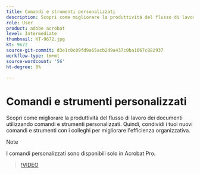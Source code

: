 ```yaml
---
title: Comandi e strumenti personalizzati
description: Scopri come migliorare la produttività del flusso di lavoro dei documenti utilizzando comandi e strumenti personalizzati
role: User
product: adobe acrobat
level: Intermediate
thumbnail: KT-9672.jpg
kt: 9672
source-git-commit: d3e1c0c09fd9a65acb2d9a437c0ba1667c882937
workflow-type: tm+mt
source-wordcount: '56'
ht-degree: 0%

---
```


# Comandi e strumenti personalizzati

Scopri come migliorare la produttività del flusso di lavoro dei documenti utilizzando comandi e strumenti personalizzati. Quindi, condividi i tuoi nuovi comandi e strumenti con i colleghi per migliorare l&#39;efficienza organizzativa.

>[!NOTE]
>
>I comandi personalizzati sono disponibili solo in Acrobat Pro.

>[!VIDEO](https://video.tv.adobe.com/v/340545?hidetitle=true)